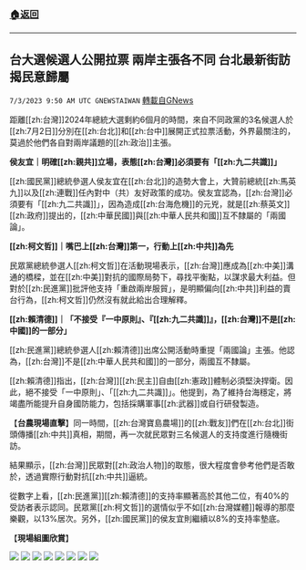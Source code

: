 ###  [:house:返回](README.md)
---


## 台大選候選人公開拉票 兩岸主張各不同  台北最新街訪揭民意歸屬
`7/3/2023 9:50 AM UTC GNEWSTAIWAN` [轉載自GNews](https://gnews.org/articles/1432886)

距離[[zh:台灣]]2024年總統大選剩約6個月的時間，來自不同政黨的3名候選人於[[zh:7月2日]]分別在[[zh:台北]]和[[zh:台中]]展開正式拉票活動，外界最關注的，莫過於他們各自對兩岸議題的[[zh:政治]]主張。

**侯友宜｜明確[[zh:親共]]立場，表態[[zh:台灣]]必須要有「[[zh:九二共識]]」**

[[zh:國民黨]]總統參選人侯友宜在[[zh:台北]]的造勢大會上，大贊前總統[[zh:馬英九]]以及[[zh:連戰]]任內對中（共）友好政策的成功。侯友宜認為，[[zh:台灣]]必須要有「[[zh:九二共識]]」，因為造成[[zh:台海危機]]的元兇，就是[[zh:蔡英文]][[zh:政府]]提出的，[[zh:中華民國]]與[[zh:中華人民共和國]]互不隸屬的「兩國論」。

**[[zh:柯文哲]]｜嘴巴上[[zh:台灣]]第一，行動上[[zh:中共]]為先**

民眾黨總統參選人[[zh:柯文哲]]在活動現場表示，[[zh:台灣]]應成為[[zh:中美]]溝通的橋樑，並在[[zh:中美]]對抗的國際局勢下，尋找平衡點，以謀求最大利益。但對於[[zh:民進黨]]批評他支持「重啟兩岸服貿」，是明顯偏向[[zh:中共]]利益的賣台行為，[[zh:柯文哲]]仍然沒有就此給出合理解釋。

**[[zh:賴清德]]｜「不接受『一中原則』、『[[zh:九二共識]]』，[[zh:台灣]]不是[[zh:中國]]的一部分」**

[[zh:民進黨]]總統參選人[[zh:賴清德]]出席公開活動時重提「兩國論」主張。他認為，[[zh:台灣]]不是[[zh:中華人民共和國]]的一部分，兩國互不隸屬。

[[zh:賴清德]]指出，[[zh:台灣]][[zh:民主]]自由[[zh:憲政]]體制必須堅決捍衛。因此，絕不接受「一中原則」、「[[zh:九二共識]]」。他提到，為了維持台海穩定，將竭盡所能提升自身國防能力，包括採購軍事[[zh:武器]]或自行研發製造。


【**台農現場直擊**】同一時間，[[zh:台灣寶島農場]]的[[zh:戰友]]們在[[zh:台北]]街頭傳播[[zh:中共]]真相，期間，再一次就民眾對三名候選人的支持度進行隨機街訪。

結果顯示，[[zh:台灣]]民眾對[[zh:政治人物]]的取態，很大程度會參考他們是否敢於，透過實際行動對抗[[zh:中共]]逼統。

從數字上看，[[zh:民進黨]][[zh:賴清德]]的支持率顯著高於其他二位，有40%的受訪者表示認同。民眾黨[[zh:柯文哲]]的選情似乎不如[[zh:台灣媒體]]報導的那麼樂觀，以13%居次。另外，[[zh:國民黨]]的侯友宜則繼續以8%的支持率墊底。

【**現場組圖欣賞**】








![](https://ipfs.gnews.org/ipfs/QmWMEAnkZdFJXbjAz6gG6wgtWjF1GDsRuLk8xq3j9W17x5?filename=IMG_2602.jpg)
![](https://ipfs.gnews.org/ipfs/QmeJwferjjYbyU6r8W1T2bXkL8XpHChAwRRU8sqaTHpWbr?filename=IMG_2605.jpg)
![](https://ipfs.gnews.org/ipfs/QmdisKUEX4EKVCGxMwmTA5QaT1ggX3ReUE3d2chqmw81aK?filename=IMG_2604.jpg)
![](https://ipfs.gnews.org/ipfs/QmbWjDsYEgzSRHjyufY5i9vzdMwVfSLiLrrSFge4LRwJit?filename=IMG_2601.jpg)
![](https://ipfs.gnews.org/ipfs/QmUL4WkDULGdYY8TKmvXEh2PGanVSTCttAcob8KUPnafQd?filename=IMG_2606.jpg)
![](https://ipfs.gnews.org/ipfs/QmeC9ijEzhi4BjbKYfj2NUdhuhQknYS3z5v5qSy5o5Yo5h?filename=IMG_2603.jpg)
![](https://ipfs.gnews.org/ipfs/QmPcrUPxnSkq2jy9kLRRnNCaUoBpLRuTDCM9hxrGjL5mXZ?filename=IMG_2607.jpg)
![](https://ipfs.gnews.org/ipfs/QmRK4mrrdRVrJ3GiHvnP23moB1rDNZFeUre6Rp9G4HNp66?filename=IMG_2600.jpg)

